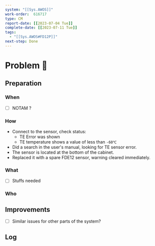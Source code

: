 ```yaml
---
system: "[[Sys.AWOS]]"
work-order:  616717
type: CM
report-date: [[2023-07-04 Tue]]
complete-date: [[2023-07-11 Tue]]
tags:
  - "[[Sys.AWOS#FD12P]]"
next-step: Done
---
```

# Problem 🐞
## Preparation
### When
- [ ] NOTAM ?
### How
-   Connect to the sensor, check status:
	-   TE Error was shown
	-   TE temperature shows a value of less than `-60℃`
-   Did a search in the user's manual, looking for TE sensor error.
-   The sensor is located at the bottom of the cabinet.
-   Replaced it with a spare FDE12 sensor, warning cleared immediately.
### What
- [ ] Stuffs needed
### Who

## Improvements
- [ ] Similar issues for other parts of the system?

## Log

